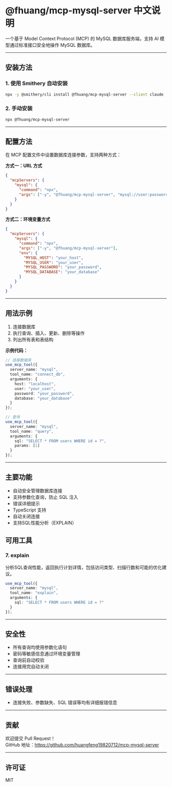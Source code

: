 # @fhuang/mcp-mysql-server 中文说明

一个基于 Model Context Protocol (MCP) 的 MySQL 数据库服务端，支持 AI 模型通过标准接口安全地操作 MySQL 数据库。

---

## 安装方法

### 1. 使用 Smithery 自动安装

```bash
npx -y @smithery/cli install @fhuang/mcp-mysql-server --client claude
```

### 2. 手动安装

```bash
npx @fhuang/mcp-mysql-server
```

---

## 配置方法

在 MCP 配置文件中设置数据库连接参数，支持两种方式：

**方式一：URL 方式**

```json
{
  "mcpServers": {
    "mysql": {
      "command": "npx",
      "args": ["-y", "@fhuang/mcp-mysql-server", "mysql://user:password@localhost:port/database"]
    }
  }
}
```

**方式二：环境变量方式**

```json
{
  "mcpServers": {
    "mysql": {
      "command": "npx",
      "args": ["-y", "@fhuang/mcp-mysql-server"],
      "env": {
        "MYSQL_HOST": "your_host",
        "MYSQL_USER": "your_user",
        "MYSQL_PASSWORD": "your_password",
        "MYSQL_DATABASE": "your_database"
      }
    }
  }
}
```

---

## 用法示例

1. 连接数据库
2. 执行查询、插入、更新、删除等操作
3. 列出所有表和表结构

**示例代码：**

```typescript
// 连接数据库
use_mcp_tool({
  server_name: "mysql",
  tool_name: "connect_db",
  arguments: {
    host: "localhost",
    user: "your_user",
    password: "your_password",
    database: "your_database"
  }
});

// 查询
use_mcp_tool({
  server_name: "mysql",
  tool_name: "query",
  arguments: {
    sql: "SELECT * FROM users WHERE id = ?",
    params: [1]
  }
});
```

---

## 主要功能

- 自动安全管理数据库连接
- 支持参数化查询，防止 SQL 注入
- 错误详细提示
- TypeScript 支持
- 自动关闭连接
- 支持SQL性能分析（EXPLAIN）

## 可用工具

### 7. explain
分析SQL查询性能，返回执行计划详情，包括访问类型、扫描行数和可能的优化建议。

```typescript
use_mcp_tool({
  server_name: "mysql",
  tool_name: "explain",
  arguments: {
    sql: "SELECT * FROM users WHERE id = ?"
  }
});
```

---

## 安全性

- 所有查询均使用参数化语句
- 密码等敏感信息通过环境变量管理
- 查询前自动校验
- 连接用完自动关闭

---

## 错误处理

- 连接失败、参数缺失、SQL 错误等均有详细报错信息

---

## 贡献

欢迎提交 Pull Request！  
GitHub 地址：https://github.com/huangfeng19820712/mcp-mysql-server

---

## 许可证

MIT